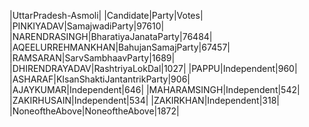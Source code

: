  
|UttarPradesh-Asmoli|
|Candidate|Party|Votes|
|PINKIYADAV|SamajwadiParty|97610|
|NARENDRASINGH|BharatiyaJanataParty|76484|
|AQEELURREHMANKHAN|BahujanSamajParty|67457|
|RAMSARAN|SarvSambhaavParty|1689|
|DHIRENDRAYADAV|RashtriyaLokDal|1027|
|PAPPU|Independent|960|
|ASHARAF|KIsanShaktiJantantrikParty|906|
|AJAYKUMAR|Independent|646|
|MAHARAMSINGH|Independent|542|
|ZAKIRHUSAIN|Independent|534|
|ZAKIRKHAN|Independent|318|
|NoneoftheAbove|NoneoftheAbove|1872|
